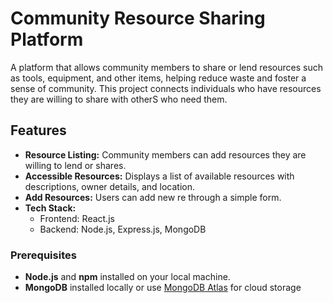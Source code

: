 # Community Resource Sharing Platform
A platform that allows community members to share or lend resources such as tools, equipment, and other items, helping reduce waste and foster a sense of community. This project connects individuals who have resources they are willing to share with otherS who need them.

## Features
- **Resource Listing:** Community members can add resources they are willing to lend or shares.
- **Accessible Resources:** Displays a list of available resources with descriptions, owner details, and location.
- **Add Resources:** Users can add new re through a simple form.
- **Tech Stack:**
  - Frontend: React.js
  - Backend: Node.js, Express.js, MongoDB
    
### Prerequisites
- **Node.js** and **npm** installed on your local machine.
- **MongoDB** installed locally or use [MongoDB Atlas](https://www.mongodb.com/cloud/atlas) for cloud storage
